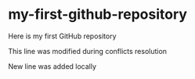 # my-first-github-repository
Here is my first GitHub repository

This line was modified during conflicts resolution

New line was added locally
